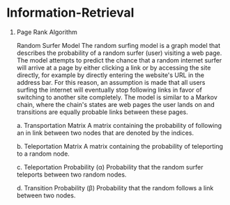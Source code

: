 # Information-Retrieval
1. Page Rank Algorithm

   Random Surfer Model
   The random surfing model is a graph model that describes the probability of a random surfer (user) visiting a web page. The model attempts to predict the chance that a random internet surfer will arrive at a page by either clicking a link or by accessing the site directly, for example by directly entering the website's URL in the address bar. For this reason, an assumption is made that all users surfing the internet will eventually stop following links in favor of switching to another site completely. The model is similar to a Markov chain, where the chain's states are web pages the user lands on and transitions are equally probable links between these pages.
   
   a. Transportation Matrix 
      A matrix containing the probability of following an in link between two nodes that are denoted by the indices.
      
   b. Teleportation Matrix
      A matrix containing the probability of teleporting to a random node.
      
   c. Teleportation Probability (α)
      Probability that the random surfer teleports between two random nodes.
      
   d. Transition Probability (β)
      Probability that the random follows a link between two nodes.
